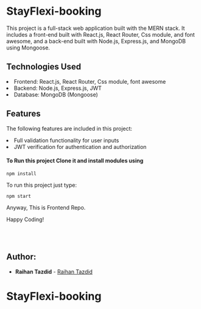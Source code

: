 # StayFlexi-booking
This project is a full-stack web application built with the MERN stack. It includes a front-end built with React.js, React Router, Css module, and font awesome, and a back-end built with Node.js, Express.js, and MongoDB using Mongoose.


## Technologies Used

<li>Frontend: React.js, React Router, Css module, font awesome</li>
<li>Backend: Node.js, Express.js, JWT</li>
<li>Database: MongoDB (Mongoose)</li>


## Features
The following features are included in this project:

<li>Full validation functionality for user inputs </li>
<li>JWT verification for authentication and authorization </li>

#### To Run this project Clone it and install modules using

```
npm install
```

 To run this project just type:

```
npm start
```

Anyway, This is Frontend Repo.

Happy Coding!

</br>
</br>

## Author:

- **Raihan Tazdid** -
  [Raihan Tazdid](https://www.linkedin.com/in/raihan-tazdid/)
# StayFlexi-booking
